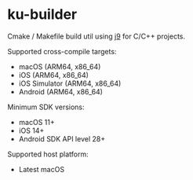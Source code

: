 # ku-builder

Cmake / Makefile build util using [j9](https://github.com/mgenware/j9) for C/C++ projects.

Supported cross-compile targets:

- macOS (ARM64, x86_64)
- iOS (ARM64, x86_64)
- iOS Simulator (ARM64, x86_64)
- Android (ARM64, x86_64)

Minimum SDK versions:

- macOS 11+
- iOS 14+
- Android SDK API level 28+

Supported host platform:

- Latest macOS
